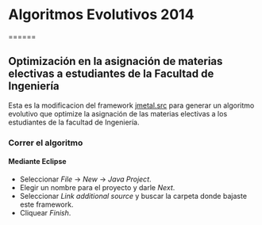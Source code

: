 # Algoritmos Evolutivos 2014
======

## Optimización en la asignación de materias electivas a estudiantes de la Facultad de Ingeniería

Esta es la modificacion del framework [jmetal.src](http://jmetal.sourceforge.net/) para generar un algoritmo evolutivo que optimize la asignación de las materias electivas a los estudiantes de la facultad de Ingeniería. 

### Correr el algoritmo

#### Mediante Eclipse

* Seleccionar *File* -> *New* -> *Java Project*.
* Elegir un nombre para el proyecto y darle *Next*.
* Seleccionar *Link additional source* y buscar la carpeta donde bajaste este framework.
* Cliquear *Finish*.
